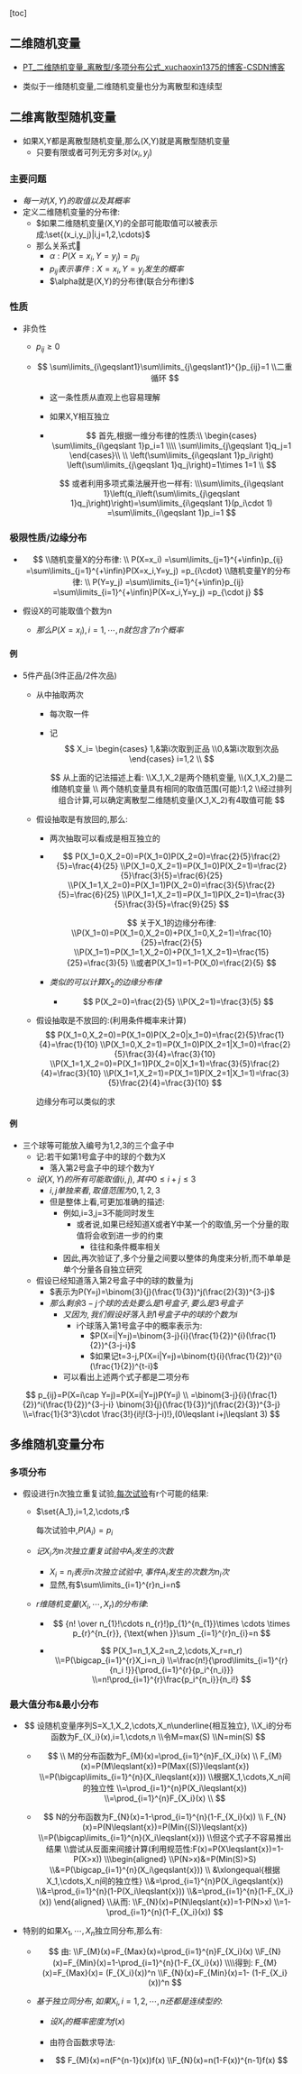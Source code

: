 [toc]

## 二维随机变量

- [PT_二维随机变量_离散型/多项分布公式_xuchaoxin1375的博客-CSDN博客](https://blog.csdn.net/xuchaoxin1375/article/details/127487167?csdn_share_tail={"type"%3A"blog"%2C"rType"%3A"article"%2C"rId"%3A"127487167"%2C"source"%3A"xuchaoxin1375"})

- 类似于一维随机变量,二维随机变量也分为离散型和连续型

## 二维离散型随机变量

- 如果X,Y都是离散型随机变量,那么(X,Y)就是离散型随机变量
  - 只要有限或者可列无穷多对$(x_i,y_j)$

### 主要问题

- $每一对(X,Y)的取值以及其概率$
- 定义二维随机变量的分布律:
  - $如果二维随机变量(X,Y)的全部可能取值可以被表示成:\set{(x_i,y_j)|i,j=1,2,\cdots}$
  - 那么关系式🎈
    - $\alpha:P(X=x_i,Y=y_j)=p_{ij}$
    - $p_{ij}表示事件:X=x_i,Y=y_j发生的概率$
    - $\alpha就是(X,Y)的分布律(联合分布律)$

### 性质

- 非负性

  - $p_{ij}\geqslant 0$

  - $$
    \sum\limits_{i\geqslant1}\sum\limits_{j\geqslant1}^{}p_{ij}=1
    \\二重循环
    $$

    

    - 这一条性质从直观上也容易理解

    - 如果X,Y相互独立

    - $$
      首先,根据一维分布律的性质:\\
      \begin{cases}
      \sum\limits_{i\geqslant 1}p_i=1
      \\\\
      \sum\limits_{j\geqslant 1}q_j=1
      \end{cases}\\
      \\
      \left(\sum\limits_{i\geqslant 1}p_i\right)
      \left(\sum\limits_{j\geqslant 1}q_j\right)=1\times 1=1
      \\
      $$

      
      $$
      或者利用多项式乘法展开也一样有:
      \\\sum\limits_{i\geqslant 1}\left(q_i\left(\sum\limits_{j\geqslant 1}q_j\right)\right)=\sum\limits_{i\geqslant 1}(p_i\cdot 1)
      =\sum\limits_{i\geqslant 1}p_i=1
      $$
      

### 极限性质/边缘分布

- $$
  \\随机变量X的分布律:
  \\
  P(X=x_i)
  =\sum\limits_{j=1}^{+\infin}p_{ij}
  =\sum\limits_{j=1}^{+\infin}P(X=x_i,Y=y_j)
  =p_{i\cdot}
  \\随机变量Y的分布律:
  \\
  P(Y=y_j)
  =\sum\limits_{i=1}^{+\infin}p_{ij}
  =\sum\limits_{i=1}^{+\infin}P(X=x_i,Y=y_j)
  =p_{\cdot j}
  $$

  

- 假设X的可能取值个数为n

  - $那么P(X=x_i),i=1,\cdots,n就包含了n个概率$

  

#### 例

- 5件产品(3件正品/2件次品)

  - 从中抽取两次

    - 每次取一件

    - 记
      $$
      X_i=
      \begin{cases}
      1,&第i次取到正品
      \\0,&第i次取到次品
      \end{cases}
      i=1,2
      \\
      $$
      
      $$
      从上面的记法描述上看:
      \\X_1,X_2是两个随机变量,
      \\(X_1,X_2)是二维随机变量
      \\
      两个随机变量具有相同的取值范围(可能):1,2
      \\经过排列组合计算,可以确定离散型二维随机变量(X_1,X_2)有4取值可能
      $$

  - 假设抽取是有放回的,那么:

    - 两次抽取可以看成是相互独立的

    - $$
      P(X_1=0,X_2=0)=P(X_1=0)P(X_2=0)=\frac{2}{5}\frac{2}{5}=\frac{4}{25}
      \\P(X_1=0,X_2=1)=P(X_1=0)P(X_2=1)=\frac{2}{5}\frac{3}{5}=\frac{6}{25}
      \\P(X_1=1,X_2=0)=P(X_1=1)P(X_2=0)=\frac{3}{5}\frac{2}{5}=\frac{6}{25}
      \\P(X_1=1,X_2=1)=P(X_1=1)P(X_2=1)=\frac{3}{5}\frac{3}{5}=\frac{9}{25}
      $$

      $$
      关于X_1的边缘分布律:
      \\P(X_1=0)=P(X_1=0,X_2=0)+P(X_1=0,X_2=1)=\frac{10}{25}=\frac{2}{5}
      \\P(X_1=1)=P(X_1=1,X_2=0)+P(X_1=1,X_2=1)=\frac{15}{25}=\frac{3}{5}
      \\或者P(X_1=1)=1-P(X_0)=\frac{2}{5}
      $$

      

    - $类似的可以计算X_2的边缘分布律$

      - $$
        P(X_2=0)=\frac{2}{5}
        \\P(X_2=1)=\frac{3}{5}
        $$

  - 假设抽取是不放回的:(利用条件概率来计算)
    $$
    P(X_1=0,X_2=0)=P(X_1=0)P(X_2=0|x_1=0)=\frac{2}{5}\frac{1}{4}=\frac{1}{10}
    \\P(X_1=0,X_2=1)=P(X_1=0)P(X_2=1|X_1=0)=\frac{2}{5}\frac{3}{4}=\frac{3}{10}
    \\P(X_1=1,X_2=0)=P(X_1=1)P(X_2=0|X_1=1)=\frac{3}{5}\frac{2}{4}=\frac{3}{10}
    \\P(X_1=1,X_2=1)=P(X_1=1)P(X_2=1|X_1=1)=\frac{3}{5}\frac{2}{4}=\frac{3}{10}
    $$
    

    边缘分布可以类似的求

#### 例

- 三个球等可能放入编号为1,2,3的三个盒子中
  - 记:若干如第1号盒子中的球的个数为X
    - 落入第2号盒子中的球个数为Y
  - $设(X,Y)的所有可能取值(i,j),其中0 \leqslant i+j\leqslant 3$
    - $i,j单独来看,取值范围为0,1,2,3$
    - 但是整体上看,可更加准确的描述:
      - 例如,i=3,j=3不能同时发生
        - 或者说,如果已经知道X或者Y中某一个的取值,另一个分量的取值将会收到进一步的约束
          - 往往和条件概率相关
      - 因此,再次验证了,多个分量之间要以整体的角度来分析,而不单单是单个分量各自独立研究
  - 假设已经知道落入第2号盒子中的球的数量为j
    - $表示为P(Y=j)=\binom{3}{j}(\frac{1}{3})^j(\frac{2}{3})^{3-j}$
    - $那么剩余3-j个球的去处要么是1号盒子,要么是3号盒子$
      - $又因为,我们假设好落入到1号盒子中的球的个数为i$
        - i个球落入第1号盒子中的概率表示为:
          - $P(X=i|Y=j)=\binom{3-j}{i}(\frac{1}{2})^{i}(\frac{1}{2})^{3-j-i}$
          - $如果记t=3-j,P(X=i|Y=j)=\binom{t}{i}(\frac{1}{2})^{i}(\frac{1}{2})^{t-i}$
      - 可以看出上述两个式子都是二项分布

$$
p_{ij}=P(X=i\cap Y=j)=P(X=i|Y=j)P(Y=j)
\\
=\binom{3-j}{i}(\frac{1}{2})^i(\frac{1}{2})^{3-j-i}
\binom{3}{j}(\frac{1}{3})^j(\frac{2}{3})^{3-j}
\\=\frac{1}{3^3}\cdot \frac{3!}{i!j!(3-j-i)!},(0\leqslant i+j\leqslant 3)
$$

## 多维随机变量分布

### 多项分布

- 假设进行n次独立重复试验,<u>每次试验</u>有r个可能的结果:

  - $\set{A_1},i=1,2,\cdots,r$

    每次试验中,$P(A_i)=p_i$

  - $记X_i为n次独立重复试验中A_i发生的次数$

    - $X_i=n_i表示n次独立试验中,事件A_i发生的次数为n_i次$
    - 显然,有$\sum\limits_{i=1}^{r}n_i=n$

  - $r维随机变量(X_i,\cdots,X_r)的分布律:$

    - $$
      {n! \over n_{1}!\cdots n_{r}!}p_{1}^{n_{1}}\times \cdots \times p_{r}^{n_{r}},
      {\text{when }}\sum _{i=1}^{r}n_{i}=n
      $$

      

    - $$
      P(X_1=n_1,X_2=n_2,\cdots,X_r=n_r)
      \\=P(\bigcap_{i=1}^{r}X_i=n_i)
      \\=\frac{n!}{\prod\limits_{i=1}^{r}{n_i !}}{\prod_{i=1}^{r}{p_i^{n_i}}}
      \\=n!\prod_{i=1}^{r}\frac{p_i^{n_i}}{n_i!}
      $$

### 最大值分布&最小分布

- $$
  设随机变量序列S=X_1,X_2,\cdots,X_n\underline{相互独立},
  \\X_i的分布函数为F_{X_i}(x),i=1,\cdots,n
  \\令M=max(S)
  \\N=min(S)
  $$

  - $$
    \\
    M的分布函数为F_{M}(x)=\prod_{i=1}^{n}F_{X_i}(x)
    \\
    F_{M}(x)=P(M\leqslant{x})=P(Max{(S)}\leqslant{x})
    \\=P(\bigcap\limits_{i=1}^{n}(X_i\leqslant{x}))
    \\根据X_1,\cdots,X_n间的独立性
    \\=\prod_{i=1}^{n}P(X_i\leqslant{x})
    \\=\prod_{i=1}^{n}F_{X_i}(x)
    \\
    $$

    

  - $$
    N的分布函数为F_{N}(x)=1-\prod_{i=1}^{n}(1-F_{X_i}(x))
    \\
    F_{N}(x)=P(N\leqslant{x})=P(Min{(S)}\leqslant{x})
    \\=P(\bigcap\limits_{i=1}^{n}(X_i\leqslant{x}))
    \\但这个式子不容易推出结果
    \\尝试从反面来间接计算(利用规范性:F(x)=P(X\leqslant{x})=1-P(X>x))
    \\\begin{aligned}
    \\P(N>x)&=P(Min(S)>S)
    \\&=P(\bigcap_{i=1}^{n}(X_i\geqslant{x}))
    \\ &\xlongequal{根据X_1,\cdots,X_n间的独立性}
    \\&=\prod_{i=1}^{n}P(X_i\geqslant{x})
    \\&=\prod_{i=1}^{n}(1-P(X_i\leqslant{x}))
    \\&=\prod_{i=1}^{n}(1-F_{X_i}(x))
    \end{aligned}
    \\从而:
    \\F_{N}(x)=P(N\leqslant{x})=1-P(N>x)
    \\=1-\prod_{i=1}^{n}(1-F_{X_i}(x))
    $$

    

- 特别的如果$X_1,\cdots,X_n$独立同分布,那么有:

  - $$
    由:
    \\F_{M}(x)=F_{Max}(x)=\prod_{i=1}^{n}F_{X_i}(x)
    \\F_{N}(x)=F_{Min}(x)=1-\prod_{i=1}^{n}(1-F_{X_i}(x))
    \\\\得到:
    F_{M}(x)=F_{Max}(x)= (F_{X_i}(x))^n
    \\F_{N}(x)=F_{Min}(x)=1- (1-F_{X_i}(x))^n
    $$

    

  - $基于独立同分布,如果X_i,i=1,2,\cdots,n还都是连续型的:$

    - $设X_i的概率密度为f(x)$

    - 由符合函数求导法:

    - $$
      F_{M}(x)=n(F^{n-1}(x))f(x)
      \\F_{N}(x)=n(1-F(x))^{n-1}f(x)
      $$

      

  





